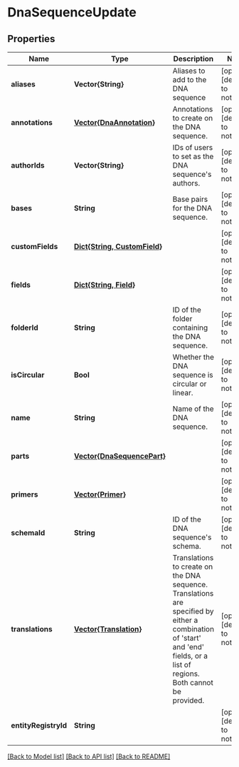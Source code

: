 # DnaSequenceUpdate


## Properties
Name | Type | Description | Notes
------------ | ------------- | ------------- | -------------
**aliases** | **Vector{String}** | Aliases to add to the DNA sequence | [optional] [default to nothing]
**annotations** | [**Vector{DnaAnnotation}**](DnaAnnotation.md) | Annotations to create on the DNA sequence.  | [optional] [default to nothing]
**authorIds** | **Vector{String}** | IDs of users to set as the DNA sequence&#39;s authors. | [optional] [default to nothing]
**bases** | **String** | Base pairs for the DNA sequence.  | [optional] [default to nothing]
**customFields** | [**Dict{String, CustomField}**](CustomField.md) |  | [optional] [default to nothing]
**fields** | [**Dict{String, Field}**](Field.md) |  | [optional] [default to nothing]
**folderId** | **String** | ID of the folder containing the DNA sequence.  | [optional] [default to nothing]
**isCircular** | **Bool** | Whether the DNA sequence is circular or linear.  | [optional] [default to nothing]
**name** | **String** | Name of the DNA sequence.  | [optional] [default to nothing]
**parts** | [**Vector{DnaSequencePart}**](DnaSequencePart.md) |  | [optional] [default to nothing]
**primers** | [**Vector{Primer}**](Primer.md) |  | [optional] [default to nothing]
**schemaId** | **String** | ID of the DNA sequence&#39;s schema.  | [optional] [default to nothing]
**translations** | [**Vector{Translation}**](Translation.md) | Translations to create on the DNA sequence. Translations are specified by either a combination of &#39;start&#39; and &#39;end&#39; fields, or a list of regions. Both cannot be provided.  | [optional] [default to nothing]
**entityRegistryId** | **String** |  | [optional] [default to nothing]


[[Back to Model list]](../README.md#models) [[Back to API list]](../README.md#api-endpoints) [[Back to README]](../README.md)


